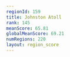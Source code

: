 ```yaml
---
regionId: 159
title: Johnston Atoll
rank: 145
meanScore: 65.81
globalMeanScore: 69.21
numRegions: 220
layout: region_score
---
```

